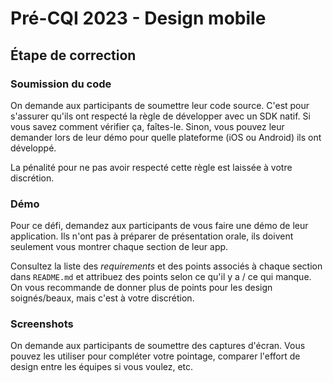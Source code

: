 # Pré-CQI 2023 - Design mobile

## Étape de correction
### Soumission du code
On demande aux participants de soumettre leur code source. C'est pour s'assurer qu'ils ont respecté la règle de développer avec un SDK natif. Si vous savez comment vérifier ça, faîtes-le. Sinon, vous pouvez leur demander lors de leur démo pour quelle plateforme (iOS ou Android) ils ont développé. 

La pénalité pour ne pas avoir respecté cette règle est laissée à votre discrétion.

### Démo
Pour ce défi, demandez aux participants de vous faire une démo de leur application. Ils n'ont pas à préparer de présentation orale, ils doivent seulement vous montrer chaque section de leur app.

Consultez la liste des *requirements* et des points associés à chaque section dans `README.md` et attribuez des points selon ce qu'il y a / ce qui manque. On vous recommande de donner plus de points pour les design soignés/beaux, mais c'est à votre discrétion.

### Screenshots
On demande aux participants de soumettre des captures d'écran. Vous pouvez les utiliser pour compléter votre pointage, comparer l'effort de design entre les équipes si vous voulez, etc.

